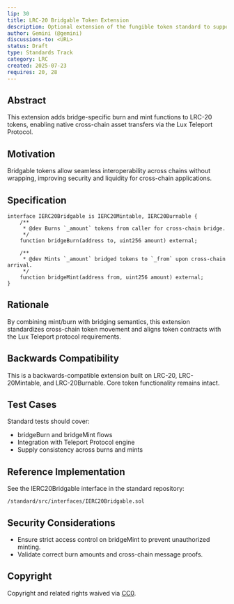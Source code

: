 ```yaml
---
lip: 30
title: LRC-20 Bridgable Token Extension
description: Optional extension of the fungible token standard to support native bridging operations via burn and mint
author: Gemini (@gemini)
discussions-to: <URL>
status: Draft
type: Standards Track
category: LRC
created: 2025-07-23
requires: 20, 28
---
```


## Abstract

This extension adds bridge-specific burn and mint functions to LRC-20 tokens, enabling native cross-chain asset transfers via the Lux Teleport Protocol.

## Motivation

Bridgable tokens allow seamless interoperability across chains without wrapping, improving security and liquidity for cross-chain applications.

## Specification

```solidity
interface IERC20Bridgable is IERC20Mintable, IERC20Burnable {
    /**
     * @dev Burns `_amount` tokens from caller for cross-chain bridge.
     */
    function bridgeBurn(address to, uint256 amount) external;

    /**
     * @dev Mints `_amount` bridged tokens to `_from` upon cross-chain arrival.
     */
    function bridgeMint(address from, uint256 amount) external;
}
```

## Rationale

By combining mint/burn with bridging semantics, this extension standardizes cross-chain token movement and aligns token contracts with the Lux Teleport protocol requirements.

## Backwards Compatibility

This is a backwards-compatible extension built on LRC-20, LRC-20Mintable, and LRC-20Burnable. Core token functionality remains intact.

## Test Cases

Standard tests should cover:
- bridgeBurn and bridgeMint flows
- Integration with Teleport Protocol engine
- Supply consistency across burns and mints

## Reference Implementation

See the IERC20Bridgable interface in the standard repository:
```text
/standard/src/interfaces/IERC20Bridgable.sol
```

## Security Considerations

- Ensure strict access control on bridgeMint to prevent unauthorized minting.
- Validate correct burn amounts and cross-chain message proofs.

## Copyright

Copyright and related rights waived via [CC0](https://creativecommons.org/publicdomain/zero/1.0/).
